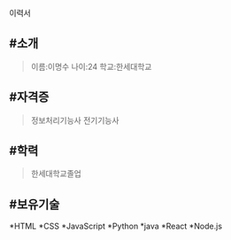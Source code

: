 이력서


#소개
---
>이름:이명수
>나이:24
>학교:한세대학교

#자격증
---
>정보처리기능사
>전기기능사

#학력 
---
>한세대학교졸업

#보유기술 
---
*HTML
*CSS
*JavaScript
*Python
*java
*React
*Node.js
